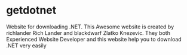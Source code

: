 # getdotnet
Website for downloading .NET. This Awesome website is created by richlander Rich Lander and blackdwarf Zlatko Knezevic. They both Experienced Website Developer and this website help you to download .NET very easily 
